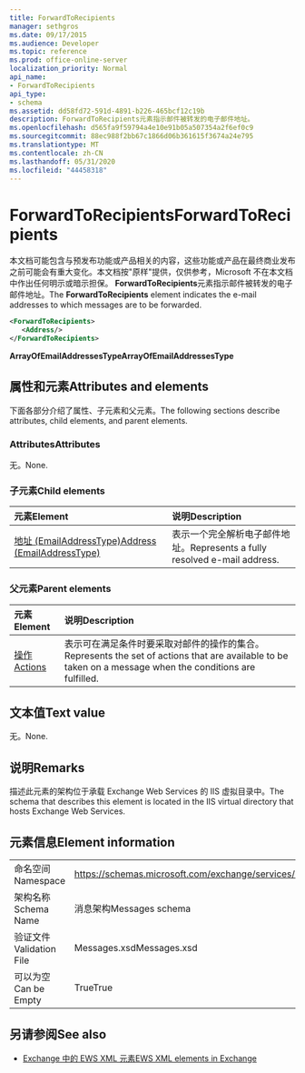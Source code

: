 ```yaml
---
title: ForwardToRecipients
manager: sethgros
ms.date: 09/17/2015
ms.audience: Developer
ms.topic: reference
ms.prod: office-online-server
localization_priority: Normal
api_name:
- ForwardToRecipients
api_type:
- schema
ms.assetid: dd58fd72-591d-4891-b226-465bcf12c19b
description: ForwardToRecipients元素指示邮件被转发的电子邮件地址。
ms.openlocfilehash: d565fa9f59794a4e10e91b05a507354a2f6ef0c9
ms.sourcegitcommit: 88ec988f2bb67c1866d06b361615f3674a24e795
ms.translationtype: MT
ms.contentlocale: zh-CN
ms.lasthandoff: 05/31/2020
ms.locfileid: "44458318"
---
```

# <a name="forwardtorecipients"></a><span data-ttu-id="167cd-103">ForwardToRecipients</span><span class="sxs-lookup"><span data-stu-id="167cd-103">ForwardToRecipients</span></span>

<span data-ttu-id="167cd-104">本文档可能包含与预发布功能或产品相关的内容，这些功能或产品在最终商业发布之前可能会有重大变化。本文档按"原样"提供，仅供参考，Microsoft 不在本文档中作出任何明示或暗示担保。 **ForwardToRecipients**元素指示邮件被转发的电子邮件地址。</span><span class="sxs-lookup"><span data-stu-id="167cd-104">The **ForwardToRecipients** element indicates the e-mail addresses to which messages are to be forwarded.</span></span> 
  
```XML
<ForwardToRecipients>
   <Address/>
</ForwardToRecipients>
```

 <span data-ttu-id="167cd-105">**ArrayOfEmailAddressesType**</span><span class="sxs-lookup"><span data-stu-id="167cd-105">**ArrayOfEmailAddressesType**</span></span>
## <a name="attributes-and-elements"></a><span data-ttu-id="167cd-106">属性和元素</span><span class="sxs-lookup"><span data-stu-id="167cd-106">Attributes and elements</span></span>

<span data-ttu-id="167cd-107">下面各部分介绍了属性、子元素和父元素。</span><span class="sxs-lookup"><span data-stu-id="167cd-107">The following sections describe attributes, child elements, and parent elements.</span></span>
  
### <a name="attributes"></a><span data-ttu-id="167cd-108">Attributes</span><span class="sxs-lookup"><span data-stu-id="167cd-108">Attributes</span></span>

<span data-ttu-id="167cd-109">无。</span><span class="sxs-lookup"><span data-stu-id="167cd-109">None.</span></span>
  
### <a name="child-elements"></a><span data-ttu-id="167cd-110">子元素</span><span class="sxs-lookup"><span data-stu-id="167cd-110">Child elements</span></span>

|<span data-ttu-id="167cd-111">**元素**</span><span class="sxs-lookup"><span data-stu-id="167cd-111">**Element**</span></span>|<span data-ttu-id="167cd-112">**说明**</span><span class="sxs-lookup"><span data-stu-id="167cd-112">**Description**</span></span>|
|:-----|:-----|
|[<span data-ttu-id="167cd-113">地址 (EmailAddressType)</span><span class="sxs-lookup"><span data-stu-id="167cd-113">Address (EmailAddressType)</span></span>](address-emailaddresstype.md) <br/> |<span data-ttu-id="167cd-114">表示一个完全解析电子邮件地址。</span><span class="sxs-lookup"><span data-stu-id="167cd-114">Represents a fully resolved e-mail address.</span></span>  <br/> |
   
### <a name="parent-elements"></a><span data-ttu-id="167cd-115">父元素</span><span class="sxs-lookup"><span data-stu-id="167cd-115">Parent elements</span></span>

|<span data-ttu-id="167cd-116">**元素**</span><span class="sxs-lookup"><span data-stu-id="167cd-116">**Element**</span></span>|<span data-ttu-id="167cd-117">**说明**</span><span class="sxs-lookup"><span data-stu-id="167cd-117">**Description**</span></span>|
|:-----|:-----|
|[<span data-ttu-id="167cd-118">操作</span><span class="sxs-lookup"><span data-stu-id="167cd-118">Actions</span></span>](actions.md) <br/> |<span data-ttu-id="167cd-119">表示可在满足条件时要采取对邮件的操作的集合。</span><span class="sxs-lookup"><span data-stu-id="167cd-119">Represents the set of actions that are available to be taken on a message when the conditions are fulfilled.</span></span>  <br/> |
   
## <a name="text-value"></a><span data-ttu-id="167cd-120">文本值</span><span class="sxs-lookup"><span data-stu-id="167cd-120">Text value</span></span>

<span data-ttu-id="167cd-121">无。</span><span class="sxs-lookup"><span data-stu-id="167cd-121">None.</span></span>
  
## <a name="remarks"></a><span data-ttu-id="167cd-122">说明</span><span class="sxs-lookup"><span data-stu-id="167cd-122">Remarks</span></span>

<span data-ttu-id="167cd-123">描述此元素的架构位于承载 Exchange Web Services 的 IIS 虚拟目录中。</span><span class="sxs-lookup"><span data-stu-id="167cd-123">The schema that describes this element is located in the IIS virtual directory that hosts Exchange Web Services.</span></span>
  
## <a name="element-information"></a><span data-ttu-id="167cd-124">元素信息</span><span class="sxs-lookup"><span data-stu-id="167cd-124">Element information</span></span>

|||
|:-----|:-----|
|<span data-ttu-id="167cd-125">命名空间</span><span class="sxs-lookup"><span data-stu-id="167cd-125">Namespace</span></span>  <br/> |https://schemas.microsoft.com/exchange/services/2006/messages  <br/> |
|<span data-ttu-id="167cd-126">架构名称</span><span class="sxs-lookup"><span data-stu-id="167cd-126">Schema Name</span></span>  <br/> |<span data-ttu-id="167cd-127">消息架构</span><span class="sxs-lookup"><span data-stu-id="167cd-127">Messages schema</span></span>  <br/> |
|<span data-ttu-id="167cd-128">验证文件</span><span class="sxs-lookup"><span data-stu-id="167cd-128">Validation File</span></span>  <br/> |<span data-ttu-id="167cd-129">Messages.xsd</span><span class="sxs-lookup"><span data-stu-id="167cd-129">Messages.xsd</span></span>  <br/> |
|<span data-ttu-id="167cd-130">可以为空</span><span class="sxs-lookup"><span data-stu-id="167cd-130">Can be Empty</span></span>  <br/> |<span data-ttu-id="167cd-131">True</span><span class="sxs-lookup"><span data-stu-id="167cd-131">True</span></span>  <br/> |
   
## <a name="see-also"></a><span data-ttu-id="167cd-132">另请参阅</span><span class="sxs-lookup"><span data-stu-id="167cd-132">See also</span></span>



- [<span data-ttu-id="167cd-133">Exchange 中的 EWS XML 元素</span><span class="sxs-lookup"><span data-stu-id="167cd-133">EWS XML elements in Exchange</span></span>](ews-xml-elements-in-exchange.md)

